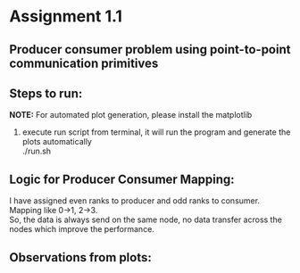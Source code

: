 Assignment 1.1
====
## Producer consumer problem using point-to-point communication primitives 

## Steps to run:
**NOTE:** For automated plot generation, please install the matplotlib

1. execute run script from terminal, it will run the program and generate the plots automatically  
     ./run.sh

## Logic for Producer Consumer Mapping:
I have assigned even ranks to producer and odd ranks to consumer. Mapping like 0->1, 2->3.   
So, the data is always send on the same node, no data transfer across the nodes which improve the performance.  

## Observations from plots:  




